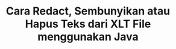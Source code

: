 ---
############################# Static ############################
layout: "auto-gen-gist"
draft: false
path: "id/redaction/java/text/xlt"
otherformats: CSV DOC DOCM DOCX DOT DOTM DOTX PDF POT POTM PPS PPSM PPSX PPT PPTM PPTX RTF XLS XLSM XLSX XLTM XLTX  

############################# Head ############################
head_title: "Redact XLT Text melalui Exact Phrase/Regular Expression di Java"
head_description: "GroupDocs.Redactions Java API memungkinkan pengembang untuk menyunting teks dari PDF DOC DOCX RTF XLSX CSV PPT PPTX & gambar melalui frasa yang tepat atau ekspresi reguler di Java"

############################# Header ############################
title: "Cara Redact, Sembunyikan atau Hapus Teks dari XLT File menggunakan Java"
description: "GroupDocs.Redactions Java API memungkinkan untuk menyunting, menyembunyikan atau menghapus teks sensitif dari dokumen pengolah kata, lembar kerja, presentasi, PDF & gambar."

################### SubMenu/Download Button #####################
button:
    enable: true

############################# About ############################
about:
    enable: true
    title: "Apa itu Redaksi Teks?"
    content: |
        Redaksi Teks adalah proses menghilangkan teks atau informasi rahasia atau yang tidak diinginkan dari dokumen digital sambil membiarkan sisa dokumen atau paragraf yang memuatnya tetap utuh. Redaksi membantu pengguna serta organisasi untuk melindungi informasi sensitif mereka dengan menyembunyikan atau menghapusnya secara permanen. Dengan menggunakan GroupDocs.Redaction, pengguna Java API sekarang dapat menyunting, menyembunyikan, atau menghapus teks sensitif dari dokumen pengolah kata, lembar kerja, presentasi, PDF, dan file gambar raster. API menyediakan berbagai pilihan dan metode untuk redaksi informasi pribadi dalam dokumen. Ini mendukung pencarian dan penyuntingan menggunakan pencocokan tepat atau ekspresi reguler, Gunakan redaksi tekstual (kode pengecualian) atau grafis (persegi panjang berwarna) dan banyak lagi. Jadi mengapa tidak mencobanya dan mengotomatiskan proses redaksi dokumen Anda dengan mengunduh API dan menjelajahi fitur dasar dan lanjutannya.

############################# Steps ############################
steps:
    enable: true
    block:
    - title_left: "Redact XLT Exact Phrase di Java"
      content_left: |
        GroupDocs.Redaction memungkinkan untuk dengan mudah menyunting data yang bersifat sensitif atau pribadi dari dokumen Anda. Kasus redaksi paling populer adalah menghapus teks dari dokumen. 

        Kode berikut dapat digunakan untuk menerapkan redaksi tekstual ke bagian tertentu dari dokumen melalui frase yang tepat. Ini memungkinkan pengguna untuk mengganti frasa persis pribadi "Michal Clark" dengan pribadi (atau kode pengecualian apa pun),

      title_right: "Hapus Data Sensitif dari XLT"
      content_right: |
        * Buat instance kelas [Redactor](https://apireference.groupdocs.com/redaction/java/com.groupdocs.redaction/Redactor) & unggah file XLT
        * Panggil metode Redactor.apply dengan instance baru kelas ExactPhraseRedaction
        * Panggil metode redactor.save dengan objek [ExactPhraseRedaction](https://apireference.groupdocs.com/redaction/java/com.groupdocs.redaction.redactions/ExactPhraseRedaction)
        * Panggil metode redactor.save untuk menyimpan perubahan 

      gisthash: "3202859fc19b5dfd14e8f073b70a18f8"
      gistfile: "redact_exact_phrase.java"
      
    - title_left: "Redaksi Teks Peka Huruf Besar-kecil di XLT"
      content_left: |
        Contoh berikut memungkinkan pengguna untuk melakukan redaksi peka huruf besar-kecil frasa yang tepat untuk menghapus atau menyembunyikan potongan teks tertentu di dalam dokumen. Secara default, penelusuran untuk frasa persis tidak peka huruf besar-kecil. 
        
      title_right: "Lakukan Redaksi Peka Huruf Besar-kecil melalui Java"
      content_right: |
        * Buat instance kelas [Redactor](https://apireference.groupdocs.com/redaction/java/com.groupdocs.redaction/Redactor) & unggah file XLT
        * Panggil metode Redactor.apply dengan instance baru kelas ExactPhraseRedaction
        * Panggil metode redactor.save dengan objek [ExactPhraseRedaction](https://apireference.groupdocs.com/redaction/java/com.groupdocs.redaction.redactions/ExactPhraseRedaction)
        * Panggil metode redactor.save untuk menyimpan perubahan 
        
      gisthash: "a43e3ce358f93df92373b5441bc579fb"
      gistfile: "case_sensitive_redaction.java"

    - title_left: "Redact Teks di XLT melalui Kotak Warna"
      content_left: |
        Alih-alih menghapus teks yang diedit atau menempatkan string di sana, Anda juga dapat meletakkan kotak warna di atas teks yang diedit. Dalam hal ini teks yang cocok akan dihapus dan persegi panjang berwarna akan ditempatkan di atas teks yang disunting.
        
      title_right: "Gunakan Kotak Warna untuk Menghapus Teks di Java"
      content_right: |
        * Buat instance kelas [Redactor](https://apireference.groupdocs.com/redaction/java/com.groupdocs.redaction/Redactor) & unggah file XLT
        * Panggil metode Redactor.apply dengan instance baru kelas ExactPhraseRedaction
        * Panggil metode redactor.save dengan objek [ExactPhraseRedaction](https://apireference.groupdocs.com/redaction/java/com.groupdocs.redaction.redactions/ExactPhraseRedaction)
        * Panggil metode redactor.save untuk menyimpan perubahan 
        
      gisthash: "6d83e791388b6834a372dc90f4b455f6"
      gistfile: "redact_text_using_color_box.java"

    - title_left: "Persyaratan sistem"
      content_left: |
        GroupDocs.Redaction untuk Java API didukung di semua platform dan sistem operasi utama. Untuk panduan persyaratan sistem lengkap, silakan kunjungi [persyaratan sistem](https://docs.groupdocs.com/redaction/java/system-requirements) Sebelum menjalankan kode di bawah, pastikan Anda telah menginstal prasyarat berikut di sistem Anda :
        * Sistem Operasi: Microsoft Windows, Linux, MacOS
        * Lingkungan Pengembangan: NetBeans, Intellij IDEA, Eclipse dll
        * Lingkungan Runtime Java: J2SE 6.0 dan yang lebih baru
        * Dapatkan versi terbaru GroupDocs.Redaction untuk Java dari [Maven](https://repository.groupdocs.com/webapp/#/artifacts/browse/tree/General/repo/com/groupdocs/groupdocs-redaction)
        
      title_right: "Mengapa Menggunakan GroupDocs.Redaction"
      content_right: |
        * Izinkan pengguna untuk menambahkan format dokumen khusus dan jenis redaksi
        * Tidak diperlukan perangkat lunak tambahan untuk menghapus informasi sensitif
        * Kemampuan untuk mengatur dokumen rendering rentang halaman sebagai PDF
        * Cara mudah untuk menyunting berbagai jenis metadata: nama penulis, versi, judul, subjek, deskripsi, dan banyak lagi
        * Ekstraksi informasi dokumen - jenis file, jumlah halaman, dll.

############################# Demos ############################
demos:
    enable: true
############################# More Formats ############################
more_formats:
    enable: true

############################# Back to top ###############################
back_to_top:
    enable: true
---